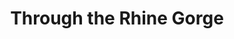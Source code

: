 ---
category: river
title: Through the Rhine Gorge
class: through-the-rhine-gorge
cruiseline: Saga River Cruises - Rex Rheni
special-info: Free Coach, Rail Travel or Port Parking
price: 799
nights: 5
cruise-url: http://www.planetcruise.co.uk/saga-river-cruises/rex-rheni/20-july-2016/106999?utm_medium=referral&utm_source=secret-escapes&utm_campaign=website
---